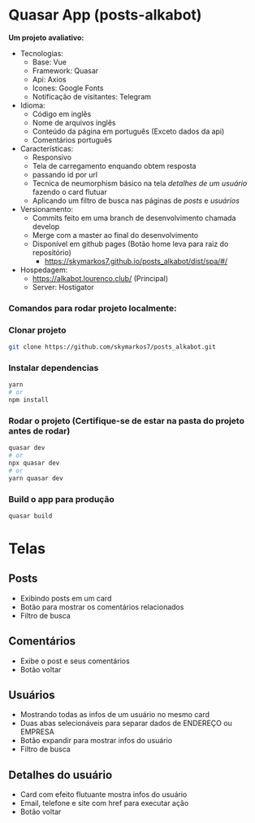 # Quasar App (posts-alkabot)

**Um projeto avaliativo:**
  - Tecnologias:
    - Base: Vue
    - Framework: Quasar
    - Api: Axios
    - Icones: Google Fonts
    - Notificação de visitantes: Telegram
  - Idioma:
    - Código em inglês
    - Nome de arquivos inglês
    - Conteúdo da página em português (Exceto dados da api)
    - Comentários português
  - Características:
    - Responsivo
    - Tela de carregamento enquando obtem resposta
    - passando id por url
    - Tecnica de neumorphism básico na tela *detalhes de um usuário* fazendo o card flutuar
    - Aplicando um filtro de busca nas páginas de *posts* e *usuários*
  - Versionamento:
    - Commits feito em uma branch de desenvolvimento chamada develop
    - Merge com a master ao final do desenvolvimento
    - Disponível em github pages (Botão home leva para raiz do repositório)
      - https://skymarkos7.github.io/posts_alkabot/dist/spa/#/
  - Hospedagem:
    - https://alkabot.lourenco.club/  (Principal)
    - Server: Hostigator

### **Comandos para rodar projeto localmente:**

### Clonar projeto
```bash
git clone https://github.com/skymarkos7/posts_alkabot.git
```

### Instalar dependencias
```bash
yarn
# or
npm install
```

### Rodar o projeto (Certifique-se de estar na pasta do projeto antes de rodar)
```bash
quasar dev
# or
npx quasar dev
# or
yarn quasar dev
```


### Build o app para produção
```bash
quasar build
```





# Telas
## Posts
 - Exibindo posts em um card
 - Botão para mostrar os comentários relacionados
 - Filtro de busca

 ## Comentários
  - Exibe o post e seus comentários
  - Botão voltar

 ## Usuários
  - Mostrando todas as infos de um usuário no mesmo card
  - Duas abas selecionáveis para separar dados de ENDEREÇO ou EMPRESA
  - Botão expandir para mostrar infos do usuário
  - Filtro de busca

  ## Detalhes do usuário
  - Card com efeito flutuante mostra infos do usuário
  - Email, telefone e site com href para executar ação
  - Botão voltar

